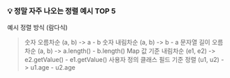 ### 💡 정말 자주 나오는 정렬 예시 TOP 5
예시	정렬 방식 (람다식)
> 숫자 오름차순	(a, b) -> a - b
> 숫자 내림차순	(a, b) -> b - a
> 문자열 길이 오름차순	(a, b) -> a.length() - b.length()
> Map 값 기준 내림차순	(e1, e2) -> e2.getValue() - e1.getValue()
> 사용자 정의 클래스 필드 기준 정렬	(u1, u2) -> u1.age - u2.age